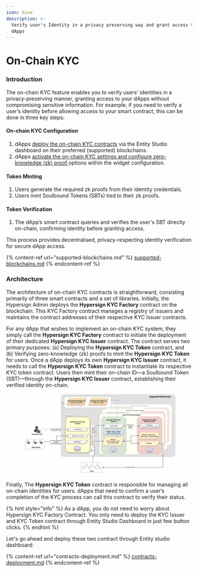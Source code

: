 ```yaml
---
icon: hive
description: >-
  Verify user's Identity in a privacy preserving way and grant access to your
  dApps
---
```


# On-Chain KYC

### Introduction

The on-chain KYC feature enables you to verify users' identities in a privacy-preserving manner, granting access to your dApps without compromising sensitive information. For example, if you need to verify a user’s identity before allowing access to your smart contract, this can be done in three key steps:

#### On-chain KYC Configuration

1. dApps [deploy the on-chain KYC contracts](contracts-deployment.md) via the Entity Studio dashboard on their preferred (supported) blockchains.
2. dApps [activate the on-chain KYC settings and configure zero-knowledge (zk) proof ](../integrations/widget-configuration.md)options within the widget configuration.

#### Token Minting

1. Users generate the required zk proofs from their identity credentials.
2. Users mint Soulbound Tokens (SBTs) tied to their zk proofs.

#### Token Verification

1. The dApp’s smart contract queries and verifies the user's SBT directly on-chain, confirming identity before granting access.

This process provides decentralised, privacy-respecting identity verification for secure dApp access.

{% content-ref url="supported-blockchains.md" %}
[supported-blockchains.md](supported-blockchains.md)
{% endcontent-ref %}

### Architecture

The architecture of on-chain KYC contracts is straightforward, consisting primarily of three smart contracts and a set of libraries. Initially, the Hypersign Admin deploys the **Hypersign KYC Factory** contract on the blockchain. This KYC Factory contract manages a registry of issuers and maintains the contract addresses of their respective KYC Issuer contracts.

For any dApp that wishes to implement an on-chain KYC system, they simply call the **Hypersign KYC Factory** contract to initiate the deployment of their dedicated **Hypersign KYC Issuer** contract. The contract serves two primary purposes: (a) Deploying the **Hypersign KYC Token** contract, and (b) Verifying zero-knowledge (zk) proofs to mint the **Hypersign KYC Token** for users. Once a dApp deploys its own **Hypersign KYC Issuer** contract, it needs to call the **Hypersign KYC Token** contract to instantiate its respective KYC token contract. Users then mint their on-chain ID—a  Soulbound Token (SBT)—through the **Hypersign KYC Issuer** contract, establishing their verified identity on-chain.

<div data-full-width="false">

<figure><img src="../../.gitbook/assets/image (1) (1) (1).png" alt=""><figcaption></figcaption></figure>

</div>

Finally, The **Hypersign KYC Token** contract is responsible for managing all on-chain identities for users. dApps that need to confirm a user’s completion of the KYC process can call this contract to verify their status.

{% hint style="info" %}
As a dApp, you do not need to worry about Hypersign KYC Factory Contract. You only need to deploy the KYC Issuer and KYC Token contract through Entity Studio Dashboard in just few button clicks.&#x20;
{% endhint %}

Let's go ahead and deploy these two contract through Entity studio dashboard:&#x20;

{% content-ref url="contracts-deployment.md" %}
[contracts-deployment.md](contracts-deployment.md)
{% endcontent-ref %}



